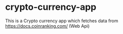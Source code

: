 # crypto-currency-app
This is a Crypto currency app which fetches data from https://docs.coinranking.com/ (Web Api)
